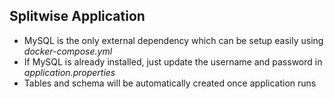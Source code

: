 ## Splitwise Application

* MySQL is the only external dependency which can be setup easily using _docker-compose.yml_
* If MySQL is already installed, just update the username and password in _application.properties_
* Tables and schema will be automatically created once application runs